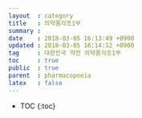 ```yaml
---
layout  : category
title   : 의약품각조1부
summary :
date    : 2018-03-05 16:13:49 +0900
updated : 2018-03-05 16:14:12 +0900
tag     : 대한민국 약전 의약품각조1부
toc     : true
public  : true
parent  : pharmacopoeia
latex   : false
---
```

* TOC
{:toc}
